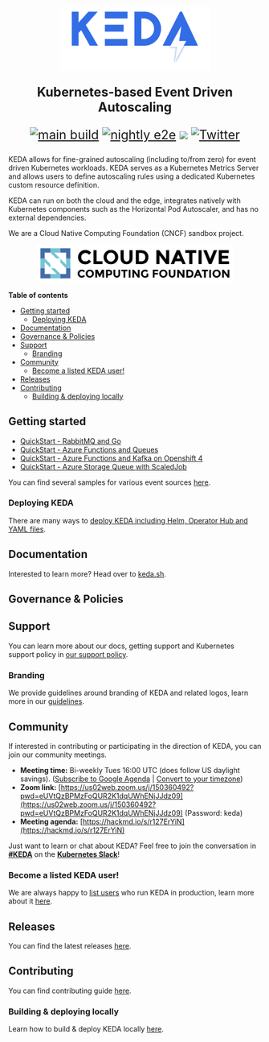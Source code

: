 <p align="center"><img src="images/logos/keda-word-colour.png" width="300"/></p>
<p style="font-size: 25px" align="center"><b>Kubernetes-based Event Driven Autoscaling</b></p>
<p style="font-size: 25px" align="center">
<a href="https://github.com/kedacore/keda/actions"><img src="https://github.com/kedacore/keda/workflows/main-build/badge.svg" alt="main build"></a>
<a href="https://github.com/kedacore/keda/actions"><img src="https://github.com/kedacore/keda/workflows/nightly-e2e-test/badge.svg" alt="nightly e2e"></a>
<a href="https://bestpractices.coreinfrastructure.org/projects/3791"><img src="https://bestpractices.coreinfrastructure.org/projects/3791/badge"></a>
<a href="https://twitter.com/kedaorg"><img src="https://img.shields.io/twitter/follow/kedaorg?style=social" alt="Twitter"></a></p>

KEDA allows for fine-grained autoscaling (including to/from zero) for event driven Kubernetes workloads. KEDA serves
as a Kubernetes Metrics Server and allows users to define autoscaling rules using a dedicated Kubernetes custom
resource definition.

KEDA can run on both the cloud and the edge, integrates natively with Kubernetes components such as the Horizontal
Pod Autoscaler, and has no external dependencies.

We are a Cloud Native Computing Foundation (CNCF) sandbox project.
<p align="center"><img src="https://raw.githubusercontent.com/kedacore/keda/main/images/logo-cncf.svg" height="75px"></p>

<!-- START doctoc generated TOC please keep comment here to allow auto update -->
<!-- DON'T EDIT THIS SECTION, INSTEAD RE-RUN doctoc TO UPDATE -->
**Table of contents**

- [Getting started](#getting-started)
  - [Deploying KEDA](#deploying-keda)
- [Documentation](#documentation)
- [Governance & Policies](#governance--policies)
- [Support](#support)
  - [Branding](#branding)
- [Community](#community)
  - [Become a listed KEDA user!](#become-a-listed-keda-user)
- [Releases](#releases)
- [Contributing](#contributing)
  - [Building & deploying locally](#building--deploying-locally)

<!-- END doctoc generated TOC please keep comment here to allow auto update -->

## Getting started

* [QuickStart - RabbitMQ and Go](https://github.com/kedacore/sample-go-rabbitmq)
* [QuickStart - Azure Functions and Queues](https://github.com/kedacore/sample-hello-world-azure-functions)
* [QuickStart - Azure Functions and Kafka on Openshift 4](https://github.com/kedacore/sample-azure-functions-on-ocp4)
* [QuickStart - Azure Storage Queue with ScaledJob](https://github.com/kedacore/sample-go-storage-queue)

You can find several samples for various event sources [here](https://github.com/kedacore/samples).

### Deploying KEDA

There are many ways to [deploy KEDA including Helm, Operator Hub and YAML files](https://keda.sh/docs/latest/deploy/).

## Documentation

Interested to learn more? Head over to [keda.sh](https://keda.sh).

## Governance & Policies

## Support

You can learn more about our docs, getting support and Kubernetes support policy in [our support policy](./SUPPORT.md).

### Branding

We provide guidelines around branding of KEDA and related logos, learn more in our [guidelines](./BRANDING.md).

## Community

If interested in contributing or participating in the direction of KEDA, you can join our community meetings.

* **Meeting time:** Bi-weekly Tues 16:00 UTC (does follow US daylight savings).
([Subscribe to Google Agenda](https://calendar.google.com/calendar?cid=bjE0bjJtNWM0MHVmam1ob2ExcTgwdXVkOThAZ3JvdXAuY2FsZW5kYXIuZ29vZ2xlLmNvbQ) |
 [Convert to your timezone](https://www.thetimezoneconverter.com/?t=04%3A00%20pm&tz=UTC))
* **Zoom link:** [https://us02web.zoom.us/j/150360492?pwd=eUVtQzBPMzFoQUR2K1dqUWhENjJJdz09](https://us02web.zoom.us/j/150360492?pwd=eUVtQzBPMzFoQUR2K1dqUWhENjJJdz09)  (Password: keda)
* **Meeting agenda:** [https://hackmd.io/s/r127ErYiN](https://hackmd.io/s/r127ErYiN)

Just want to learn or chat about KEDA? Feel free to join the conversation in
**[#KEDA](https://kubernetes.slack.com/messages/CKZJ36A5D)** on the **[Kubernetes Slack](https://slack.k8s.io/)**!

### Become a listed KEDA user!

We are always happy to [list users](https://keda.sh/community/#users) who run KEDA in production, learn more about it [here](https://github.com/kedacore/keda-docs#become-a-listed-keda-user).

## Releases

You can find the latest releases [here](https://github.com/kedacore/keda/releases).

## Contributing

You can find contributing guide [here](./CONTRIBUTING.md).

### Building & deploying locally
Learn how to build & deploy KEDA locally [here](./BUILD.md).
